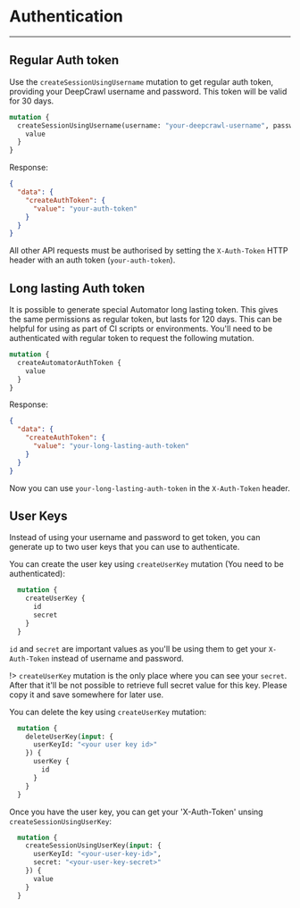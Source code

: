 # Authentication
---
## Regular Auth token

Use the `createSessionUsingUsername` mutation to get regular auth token, providing your DeepCrawl username and password. This token will be valid for 30 days.

```graphql
mutation {
  createSessionUsingUsername(username: "your-deepcrawl-username", password: "your-deepcrawl-password") {
    value
  }
}
```

Response:
```json
{
  "data": {
    "createAuthToken": {
      "value": "your-auth-token"
    }
  }
}
```
All other API requests must be authorised by setting the `X-Auth-Token` HTTP header with an auth token (`your-auth-token`).

## Long lasting Auth token
It is possible to generate special Automator long lasting token. This gives the same permissions as regular token, but lasts for 120 days. This can be helpful for using as part of CI scripts or environments. You'll need to be authenticated with regular token to request the following mutation.

```graphql
mutation {
  createAutomatorAuthToken {
    value
  }
}
```
Response:
```json
{
  "data": {
    "createAuthToken": {
      "value": "your-long-lasting-auth-token"
    }
  }
}
```
Now you can use `your-long-lasting-auth-token` in the `X-Auth-Token` header.

## User Keys

Instead of using your username and password to get token, you can generate up to two user keys that you can use to authenticate.

You can create the user key using `createUserKey` mutation (You need to be authenticated):

```graphql
  mutation {
    createUserKey {
      id
      secret
    }
  }
```

`id` and `secret` are important values as you'll be using them to get your `X-Auth-Token` instead of username and password.

!> `createUserKey` mutation is the only place where you can see your `secret`. After that it'll be not possible to retrieve full secret value for this key. Please copy it and save somewhere for later use.

You can delete the key using `createUserKey` mutation:

```graphql
  mutation {
    deleteUserKey(input: {
      userKeyId: "<your user key id>"
    }) {
      userKey {
        id
      }
    }
  }
```

Once you have the user key, you can get your 'X-Auth-Token' unsing `createSessionUsingUserKey`:

```graphql
  mutation {
    createSessionUsingUserKey(input: {
      userKeyId: "<your-user-key-id>",
      secret: "<your-user-key-secret>"
    }) {
      value
    }
  }
```